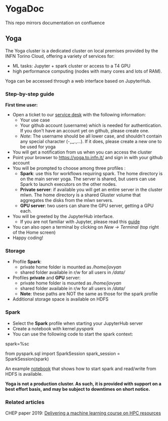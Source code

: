 # YogaDoc
This repo mirrors documentation on confluence

## Yoga
The Yoga cluster is a dedicated cluster on local premises provided by the INFN Torino Cloud, offering a variety of services for:

- ML tasks: Jupyter + spark cluster or access to a T4 GPU
- high performance computing (nodes with many cores and lots of RAM).

Yoga can be accessed through a web interface based on JupyterHub.

### Step-by-step guide

**First time user:**
- Open a ticket to our [service desk](https://servicedesk.infn.it/servicedesk/customer/portal/39) with the following information:
   - Your use case
   - Your github account (username) which is needed for authentication. If you don't have an account yet on github, please create one.
   - *Note*: The username should be all lower case, and shouldn't contain any special character (-,_,.,...). If it does, please create a new one to be used for yoga
- You will get a notification from us when you can access the cluster
- Point your browser to https://yoga.to.infn.it/ and sign in with your github account
- You will be prompted to choose among three profiles :
   - **Spark**: use this for workflows requiring spark. The home directory is on the main server yoga. The server is shared, but users can use Spark to launch executors on the other nodes. 
   - **Private server**: if available you will get an entire server in the cluster mlwn. The home directory is a shared Gluster volume that aggregates the disks from the mlwn servers.
   - **GPU server**: two users can share the GPU server, getting a GPU each.
- You will be greeted by the JupyterHub interface.
   - If you are not familiar with Jupyter, please read this [guide](https://jupyter-notebook.readthedocs.io/en/stable/notebook.html)
- You can also open a terminal by clicking on *New → Terminal* (top right of the Home screen)
- Happy coding!

### Storage

- Profile **Spark**:
  - private home folder is mounted as */home/jovyan*
  - shared folder available in r/w for all users in */data/*
- Profiles **private** and **GPU** server:
  - private home folder is mounted as */home/jovyan*
  - shared folder available in r/w for all users in */data/*
  - **Note**: these paths are NOT the same as those for the spark profile
- Additional storage space is available on HDFS

### Spark

- Select the **Spark** profile when starting your JupyterHub server
- Create a notebook with kernel *pyspark*
- You can use the following code to start the spark context:

spark=%sc

from pyspark.sql import SparkSession
spark_session = SparkSession(spark)

An example [notebook](sparkHDFS_example.ipynb) that shows how to start spark and read/write from HDFS is available.

**Yoga is not a production cluster. As such, it is provided with support on a best effort basis, and may be subject to downtimes on short notice.**

### Related articles

CHEP paper 2019: [Delivering a machine learning course on HPC resources](https://baltig.infn.it/INFNTO-Calcolo/yogacluster/-/blob/main/notebooks/sparkHDFS_example.ipynb)
